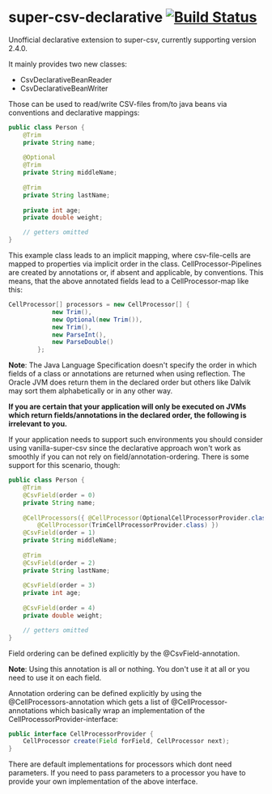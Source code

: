 # super-csv-declarative [![Build Status](https://travis-ci.org/dkschlos/super-csv-declarative.svg?branch=master)](https://travis-ci.org/dkschlos/super-csv-declarative)

Unofficial declarative extension to super-csv, currently supporting version 2.4.0.

It mainly provides two new classes:
- CsvDeclarativeBeanReader
- CsvDeclarativeBeanWriter

Those can be used to read/write CSV-files from/to java beans via conventions and declarative mappings:

```Java
public class Person {
	@Trim
	private String name;
	
	@Optional
	@Trim
	private String middleName;
	
	@Trim
	private String lastName;
	
	private int age;
	private double weight;

	// getters omitted
}
```

This example class leads to an implicit mapping, where csv-file-cells are mapped to properties via implicit order in the class.
CellProcessor-Pipelines are created by annotations or, if absent and applicable, by conventions.
This means, that the above annotated fields lead to a CellProcessor-map like this:

```Java
CellProcessor[] processors = new CellProcessor[] {
			new Trim(),
			new Optional(new Trim()),
			new Trim(),
			new ParseInt(),
			new ParseDouble()	
		};
```

**Note**: The Java Language Specification doesn't specify the order in which fields of a class or annotations are returned when using reflection. The Oracle JVM does return them in the declared order but others like Dalvik may sort them alphabetically or in any other way.


**If you are certain that your application will only be executed on JVMs which return fields/annotations in the declared order, the following is irrelevant to you.**

If your application needs to support such environments you should consider using vanilla-super-csv since the declarative approach won't work as smoothly if you can not rely on field/annotation-ordering.
There is some support for this scenario, though:

```Java
public class Person {
	@Trim
	@CsvField(order = 0)
	private String name;
	
	@CellProcessors({ @CellProcessor(OptionalCellProcessorProvider.class),
		@CellProcessor(TrimCellProcessorProvider.class) })
	@CsvField(order = 1)
	private String middleName;
	
	@Trim
	@CsvField(order = 2)
	private String lastName;
	
	@CsvField(order = 3)
	private int age;
	
	@CsvField(order = 4)
	private double weight;

	// getters omitted
}
```

Field ordering can be defined explicitly by the @CsvField-annotation.

**Note**: Using this annotation is all or nothing. You don't use it at all or you need to use it on each field.

Annotation ordering can be defined explicitly by using the @CellProcessors-annotation which gets a list of @CellProcessor-annotations which basically wrap an implementation of the CellProcessorProvider-interface:


```Java
public interface CellProcessorProvider {
	CellProcessor create(Field forField, CellProcessor next);
}
```

There are default implementations for processors which dont need parameters. If you need to pass parameters to a processor you have to provide your own implementation of the above interface.
